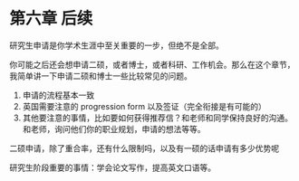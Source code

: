 # 第六章 后续

研究生申请是你学术生涯中至关重要的一步，但绝不是全部。

你可能之后还会想申请二硕，或者博士，或者科研、工作机会。那么在这个章节，我简单讲一下申请二硕和博士一些比较常见的问题。 



1. 申请的流程基本一致
2. 英国需要注意的 progression form 以及签证（完全衔接是有可能的）
3. 其他要注意的事情，比如要如何获得推荐信？和老师和同学保持良好的沟通。和老师，询问他们你的职业规划，申请的想法等等。



二硕申请，除了重合率，还有什么限制吗，以及有一硕的话申请有多少优势呢



研究生阶段重要的事情：学会论文写作，提高英文口语等。
